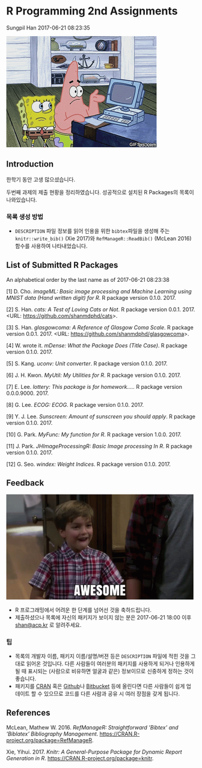 R Programming 2nd Assignments
================
Sungpil Han
2017-06-21 08:23:35

![](gif/program.gif)

Introduction
------------

한학기 동안 고생 많으셨습니다.

두번째 과제의 제출 현황을 정리하였습니다. 성공적으로 설치된 R Packages의 목록이 나와있습니다.

### 목록 생성 방법

-   `DESCRIPTION` 파일 정보를 읽어 인용을 위한 `bibtex`파일을 생성해 주는 `knitr::write_bib()` (Xie 2017)와 `RefManageR::ReadBib()` (McLean 2016) 함수를 사용하여 나타내었습니다.

List of Submitted R Packages
----------------------------

An alphabetical order by the last name as of 2017-06-21 08:23:38

\[1\] D. Cho. *imageML: Basic image processing and Machine Learning using MNIST data (Hand written digit) for R*. R package version 0.1.0. 2017.

\[2\] S. Han. *cats: A Test of Loving Cats or Not*. R package version 0.0.1. 2017. &lt;URL: <https://github.com/shanmdphd/cats>&gt;.

\[3\] S. Han. *glasgowcoma: A Reference of Glasgow Coma Scale*. R package version 0.0.1. 2017. &lt;URL: <https://github.com/shanmdphd/glasgowcoma>&gt;.

\[4\] W. wrote it. *mDense: What the Package Does (Title Case)*. R package version 0.1.0. 2017.

\[5\] S. Kang. *uconv: Unit converter*. R package version 0.1.0. 2017.

\[6\] J. H. Kwon. *MyUtil: My Utilities for R*. R package version 0.1.0. 2017.

\[7\] E. Lee. *lottery: This package is for homework.....* R package version 0.0.0.9000. 2017.

\[8\] G. Lee. *ECOG: ECOG*. R package version 0.1.0. 2017.

\[9\] Y. J. Lee. *Sunscreen: Amount of sunscreen you should apply*. R package version 0.1.0. 2017.

\[10\] G. Park. *MyFunc: My function for R*. R package version 1.0.0. 2017.

\[11\] J. Park. *JHImageProcessingR: Basic Image processing In R*. R package version 0.1.0. 2017.

\[12\] G. Seo. *windex: Weight Indices*. R package version 0.1.0. 2017.

Feedback
--------

![](gif/awesome.gif)

-   R 프로그래밍에서 어려운 한 단계를 넘어선 것을 축하드립니다.
-   제출하셨으나 목록에 자신의 패키지가 보이지 않는 분은 2017-06-21 18:00 이후 <shan@acp.kr> 로 알려주세요.

### 팁

-   목록의 개발자 이름, 패키지 이름/설명/버젼 등은 `DESCRIPTION` 파일에 적힌 것을 그대로 읽어온 것입니다. 다른 사람들이 여러분의 패키지를 사용하게 되거나 인용하게 될 때 표시되는 (사람으로 비유하면 얼굴과 같은) 정보이므로 신중하게 정하는 것이 좋습니다.
-   패키지를 [CRAN](https://cran.r-project.org/web/packages/index.html) 혹은 [Github](https://github.com)나 [Bitbucket](https://bitbucket.org/) 등에 올린다면 다른 사람들이 쉽게 업데이트 할 수 있으므로 코드를 다른 사람과 공유 시 여러 장점을 갖게 됩니다.

References
----------

McLean, Mathew W. 2016. *RefManageR: Straightforward ’Bibtex’ and ’Biblatex’ Bibliography Management*. <https://CRAN.R-project.org/package=RefManageR>.

Xie, Yihui. 2017. *Knitr: A General-Purpose Package for Dynamic Report Generation in R*. <https://CRAN.R-project.org/package=knitr>.
